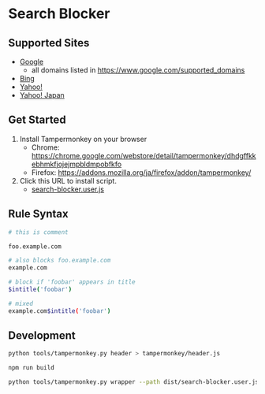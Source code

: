 # Search Blocker

## Supported Sites

- [Google](https://www.google.com/)
  - all domains listed in https://www.google.com/supported_domains
- [Bing](https://www.bing.com/)
- [Yahoo!](https://search.yahoo.com/)
- [Yahoo! Japan](https://search.yahoo.co.jp/)

## Get Started

1. Install Tampermonkey on your browser
    - Chrome: https://chrome.google.com/webstore/detail/tampermonkey/dhdgffkkebhmkfjojejmpbldmpobfkfo
    - Firefox: https://addons.mozilla.org/ja/firefox/addon/tampermonkey/
2. Click this URL to install script.
   - [search-blocker.user.js](https://github.com/shosatojp/search-blocker/releases/latest/download/search-blocker.user.js)

## Rule Syntax

```sh
# this is comment

foo.example.com

# also blocks foo.example.com
example.com

# block if 'foobar' appears in title
$intitle('foobar')

# mixed
example.com$intitle('foobar')
```

## Development

```sh
python tools/tampermonkey.py header > tampermonkey/header.js

npm run build

python tools/tampermonkey.py wrapper --path dist/search-blocker.user.js > tampermonkey/wrapper.user.js
```
